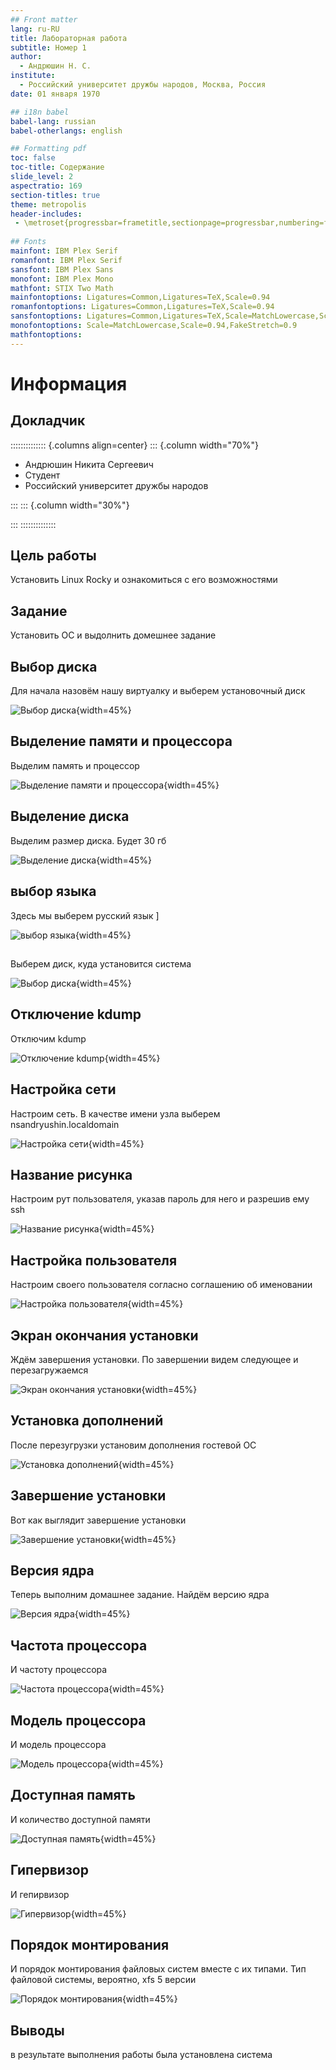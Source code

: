 ```yaml
---
## Front matter
lang: ru-RU
title: Лабораторная работа
subtitle: Номер 1
author:
  - Андрюшин Н. С. 
institute:
  - Российский университет дружбы народов, Москва, Россия
date: 01 января 1970

## i18n babel
babel-lang: russian
babel-otherlangs: english

## Formatting pdf
toc: false
toc-title: Содержание
slide_level: 2
aspectratio: 169
section-titles: true
theme: metropolis
header-includes:
 - \metroset{progressbar=frametitle,sectionpage=progressbar,numbering=fraction}
 
## Fonts
mainfont: IBM Plex Serif
romanfont: IBM Plex Serif
sansfont: IBM Plex Sans
monofont: IBM Plex Mono
mathfont: STIX Two Math
mainfontoptions: Ligatures=Common,Ligatures=TeX,Scale=0.94
romanfontoptions: Ligatures=Common,Ligatures=TeX,Scale=0.94
sansfontoptions: Ligatures=Common,Ligatures=TeX,Scale=MatchLowercase,Scale=0.94
monofontoptions: Scale=MatchLowercase,Scale=0.94,FakeStretch=0.9
mathfontoptions:
---
```


# Информация

## Докладчик

:::::::::::::: {.columns align=center}
::: {.column width="70%"}

  * Андрюшин Никита Сергеевич
  * Студент
  * Российский университет дружбы народов

:::
::: {.column width="30%"}


:::
::::::::::::::


## Цель работы

Установить Linux Rocky и ознакомиться с его возможностями

## Задание

Установить ОС и выдолнить домешнее задание

## Выбор диска

Для начала назовём нашу виртуалку и выберем установочный диск

![Выбор диска](image/1.jpg){width=45%}

## Выделение памяти и процессора

Выделим память и процессор 

![Выделение памяти и процессора](image/2.jpg){width=45%}

## Выделение диска

Выделим размер диска. Будет 30 гб 

![Выделение диска](image/3.jpg){width=45%}

## выбор языка

Здесь мы выберем русский язык ]

![выбор языка](image/4.jpg){width=45%}

## 

Выберем диск, куда установится система 

![Выбор диска](image/5.jpg){width=45%}

## Отключение kdump

Отключим kdump

![Отключение kdump](image/6.jpg){width=45%}

## Настройка сети

Настроим сеть. В качестве имени узла выберем nsandryushin.localdomain 

![Настройка сети](image/7.jpg){width=45%}

## Название рисунка

Настроим рут пользователя, указав пароль для него и разрешив ему ssh 

![Название рисунка](image/8.jpg){width=45%}

## Настройка пользователя

Настроим своего пользователя согласно соглашению об именовании

![Настройка пользователя](image/9.jpg){width=45%}

## Экран окончания установки

Ждём завершения установки. По завершении видем следующее и перезагружаемся 

![Экран окончания установки](image/10.jpg){width=45%}

## Установка дополнений

После перезугрузки установим дополнения гостевой ОС 

![Установка дополнений](image/11.jpg){width=45%}

## Завершение установки

Вот как выглядит завершение установки 

![Завершение установки](image/12.jpg){width=45%}

## Версия ядра

Теперь выполним домашнее задание. Найдём версию ядра 

![Версия ядра](image/13.jpg){width=45%}

## Частота процессора

И частоту процессора 

![Частота процессора](image/14.jpg){width=45%}

## Модель процессора

И модель процессора 

![Модель процессора](image/15.jpg){width=45%}

## Доступная память

И количество доступной памяти 

![Доступная память](image/16.jpg){width=45%}

## Гипервизор

И гепирвизор 

![Гипервизор](image/17.jpg){width=45%}

## Порядок монтирования

И порядок монтирования файловых систем вместе с их типами. Тип файловой системы, вероятно, xfs 5 версии 

![Порядок монтирования](image/18.jpg){width=45%}

## Выводы

в результате выполнения работы была установлена система
